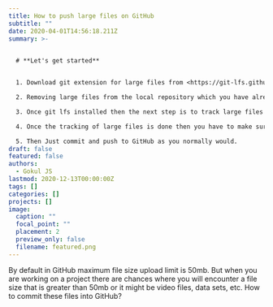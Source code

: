 ```yaml
---
title: How to push large files on GitHub
subtitle: ""
date: 2020-04-01T14:56:18.211Z
summary: >-
  

  # **Let's get started**


  1. Download git extension for large files from <https://git-lfs.github.com/> or**git lfs install**. **Note(** *If you have already committed large files into git then remove those files from the local repository before set tracking of large files***)**

  2. Removing large files from the local repository which you have already committed into your local repository can be done by rolling back to the previous commit this can be done by using git log and git reset **git log** will display a list of all your commits and **git reset** “your commit” will help you to revert to your previous commit.

  3. Once git lfs installed then the next step is to track large files in your project that can be done by using **git lfs track “* your file extension or the file path ”** for ex:- **git lfs track *“*.csv”*** or **git lfs track “*.jpeg”** etc.

  4. Once the tracking of large files is done then you have to make sure that all the files are tracked this can be done **git add .gitattributes**

  5. Then Just commit and push to GitHub as you normally would.
draft: false
featured: false
authors:
  - Gokul JS
lastmod: 2020-12-13T00:00:00Z
tags: []
categories: []
projects: []
image:
  caption: ""
  focal_point: ""
  placement: 2
  preview_only: false
  filename: featured.png
---
```

<!--StartFragment-->

By default in GitHub maximum file size upload limit is 50mb. But when you are working on a project there are chances where you will encounter a file size that is greater than 50mb or it might be video files, data sets, etc. How to commit these files into GitHub?

<!--EndFragment-->